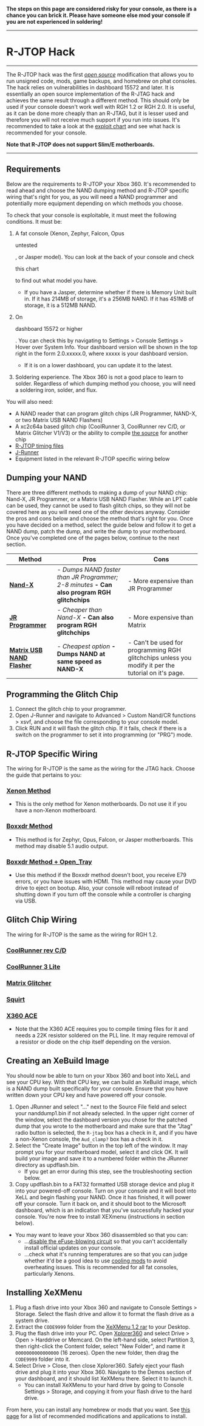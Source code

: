 **The steps on this page are considered risky for your console, as there is a chance you can brick it. Please have someone else mod  your console if you are not experienced in soldering!**

------

# R-JTOP Hack

------

The R-JTOP hack was the first *[open source](https://github.com/DrSchottky/R-JTOP)* modification that allows you to run unsigned code, mods, game backups,  and homebrew on phat consoles. The hack relies on vulnerabilities in  dashboard 15572 and later. It is essentially an open source  implementation of the R-JTAG hack and achieves the same result through a different method. This should only be used if your console doesn't work well with RGH 1.2 or RGH 2.0. It is useful, as it can be done more  cheaply than an R-JTAG, but it is lesser used and therefore you will not receive much support if you run into issues. It's recommended to take a look at the [exploit chart](http://i.imgur.com/c5BVZZO.png) and see what hack is recommended for your console.

**Note that R-JTOP does not support Slim/E motherboards.**

------

## Requirements

Below are the requirements to R-JTOP your Xbox 360. It's recommended  to read ahead and choose the NAND dumping method and R-JTOP specific  wiring that's right for you, as you will need a NAND programmer and  potentially more equipment depending on which methods you choose.

To check that your console is exploitable, it must meet the following conditions. It must be:

1. A fat console (Xenon, Zephyr, Falcon, Opus

   untested

   , or Jasper model). You can look at the back of your console and check 

   this chart

    to find out what model you have. 

   - If you have a Jasper, determine whether if there is Memory Unit  built in. If it has 214MB of storage, it's a 256MB NAND. If it has 451MB of storage, it is a 512MB NAND.

2. On 

   dashboard 15572 or higher

   . You can check this by navigating to Settings > Console Settings > Hover over System  Info. Your dashboard version will be shown in the top right in the form  2.0.xxxxx.0, where xxxxx is your dashboard version.

   - If it is on a lower dashboard, you can update it to the latest.

3. Soldering experience. The Xbox 360 is not a good place to learn to  solder. Regardless of which dumping method you choose, you will need a  soldering iron, solder, and flux.

You will also need:

- A NAND reader that can program glitch chips (JR Programmer, NAND-X, or two Matrix USB NAND Flashers)
- A xc2c64a based glitch chip (CoolRunner 3, CoolRunner rev C/D, or Matrix Glitcher V1/V3) or the ability to compile [the source](https://github.com/DrSchottky/R-JTOP) for another chip
- [R-JTOP timing files](https://drive.google.com/file/d/17xM32rmkUppnJn4HmbqiPMApD74ucbm3/view)
- [J-Runner](https://www.modconsoles.fr/hitcounter/counter.php?file=JRunner_V0.5.zip)
- Equipment listed in the relevant R-JTOP specific wiring below

## Dumping your NAND

There are three different methods to making a dump of your NAND chip: Nand-X, JR Programmer, or a Matrix USB NAND Flasher. While an LPT cable can be used, they cannot be used to flash glitch chips, so they will  not be covered here as you will need one of the other devices anyway.  Consider the pros and cons below and choose the method that's right for  you. Once you have decided on a method, select the guide below and  follow it to get a NAND dump, patch the dump, and write the dump to your motherboard. Once you've completed one of the pages below, continue to  the next section.

| Method                                                       | Pros                                                         | Cons                                                         |
| ------------------------------------------------------------ | ------------------------------------------------------------ | ------------------------------------------------------------ |
| **[Nand-X](https://360.consolemods.org/hardware/programmers/nandx.html)** | *- Dumps NAND faster than JR Programmer; 2-8 minutes* **- Can also program RGH glitchchips** | - More expensive than JR Programmer                          |
| **[JR Programmer](https://360.consolemods.org/hardware/programmers/jrprogrammer.html)** | *- Cheaper than Nand-X* **- Can also program RGH glitchchips** | - More expensive than Matrix                                 |
| **[Matrix USB NAND Flasher](https://360.consolemods.org/hardware/programmers/matrix.html)** | *- Cheapest option* **- Dumps NAND at same speed as NAND-X** | - Can't be used for programming RGH glitchchips unless you modify it per the tutorial on it's page. |

## Programming the Glitch Chip

1. Connect the glitch chip to your programmer.
2. Open J-Runner and navigate to Advanced > Custom Nand/CR functions > xsvf, and choose the file corresponding to your console model.
3. Click RUN and it will flash the glitch chip. If it fails, check if  there is a switch on the programmer to set it into programming (or  "PRG") mode.

## R-JTOP Specific Wiring

The wiring for R-JTOP is the same as the wiring for the JTAG hack. Choose the guide that pertains to you:

### [Xenon Method](https://360.consolemods.org/modguide/jtag-smc/xenon.html)

- This is the only method for Xenon motherboards. Do not use it if you have a non-Xenon motherboard.

### [Boxxdr Method](https://360.consolemods.org/modguide/jtag-smc/boxxdr.html)

- This method is for Zephyr, Opus, Falcon, or Jasper motherboards. This method may disable 5.1 audio output.

### [Boxxdr Method + Open_Tray](https://360.consolemods.org/modguide/jtag-smc/boxxdropentray.html)

- Use this method if the Boxxdr method doesn't boot, you receive E79  errors, or you have issues with HDMI. This method may cause your DVD  drive to eject on bootup. Also, your console will reboot instead of  shutting down if you turn off the console while a controller is charging via USB.

## Glitch Chip Wiring

The wiring for R-JTOP is the same as the wiring for RGH 1.2.

### [CoolRunner rev C/D](https://web.archive.org/web/20160118143255im_/http://s15.postimg.org/avcw9muuj/coolrunnerrevcrgh12.jpg)

### [CoolRunner 3 Lite](https://web.archive.org/web/20161015093429im_/https://s1.postimg.org/p2lvareov/cr3litergh12.jpg)

### [Matrix Glitcher](https://web.archive.org/web/20170711063146im_/http://s28.postimg.org/j48ozimcd/matrixglitcherrgh12diagram.jpg)

### [Squirt](https://web.archive.org/web/20160118143256im_/http://s12.postimg.org/77xf0z52l/squirtrgh12installdiagram.jpg)

### [X360 ACE](https://web.archive.org/web/20161015093417im_/https://s4.postimg.org/gtnd5nknx/x360acergh12phatinstalldiagram.png)

- Note that the X360 ACE requires you to compile timing files for it  and needs a 22K resistor soldered on the PLL line. It may require  removal of a resistor or diode on the chip itself depending on the  version.

## Creating an XeBuild Image

You should now be able to turn on your Xbox 360 and boot into XeLL  and see your CPU key. With that CPU key, we can build an XeBuild image,  which is a NAND dump built specifically for your console. Ensure that  you have written down your CPU key and have powered off your console.

1. Open JRunner and select "..." next to the Source File field and  select your nanddump1.bin if not already selected. In the upper right  corner of the window, select the dashboard version you chose for the  patched dump that you wrote to the motherboard and make sure that the  "Jtag" radio button is selected, the `R-jtag` box has a check in it, and if you have a non-Xenon console, the `Aud_clamp?` box has a check in it.
2. Select the "Create Image" button in the top left of the window.  It may prompt you for your motherboard model, select it and click OK. It will build your image and save it to a numbered folder within the  JRunner directory as updflash.bin.
   - If you get an error during this step, see the troubleshooting section below.
3. Copy updflash.bin to a FAT32 formatted USB storage device and  plug it into your powered-off console. Turn on your console and it will  boot into XeLL and begin flashing your NAND. Once it has finished, it  will power off your console. Turn it back on, and it should boot to the  Microsoft dashboard, which is an indication that you've successfully  hacked your console. You're now free to install XEXmenu (instructions in section below).

- You may want to leave your Xbox 360 disassembled so that you can:
  - ...[disable the eFuse-blowing circuit](https://360.consolemods.org/repairguide/disableefuseburn.html) so that you can't accidentally install official updates on your console.
  - ...check what it's running temperatures are so that you can judge whether it'd be a good idea to use [cooling mods](https://360.consolemods.org/repairguide/improvecooling.html) to avoid overheating issues. This is recommended for all fat consoles, particularly Xenons.

## Installing XeXMenu

1. Plug a flash drive into your Xbox 360 and navigate to Console  Settings > Storage. Select the flash drive and allow it to format the flash drive as a system drive. 
2. Extract the `CODE9999` folder from the [XeXMenu 1.2 rar](http://www.mediafire.com/file/7orm0jrkncrzo1w/xexmenu12live.rar/file) to your Desktop.
3. Plug the flash drive into your PC. Open [Xplorer360](http://www.mediafire.com/file/zb6ic4036c6nmpg/Xplorer360.exe/file) and select Drive > Open > Harddrive or Memcard. On the left-hand  side, select Partition 3, then right-click the Content folder, select  "New Folder", and name it `0000000000000000` (16 zeroes). Open the new folder, then drag the `CODE9999` folder into it.
4. Select Drive > Close, then close Xplorer360. Safely eject your flash drive and plug it into your Xbox 360. Navigate to the Demos  section of your dashboard, and it should list XeXMenu there. Select it  to launch it. 
   - You can install XeXMenu to your hard drive by going to Console  Settings > Storage, and copying it from your flash drive to the hard  drive.

From here, you can install any homebrew or mods that you want. See [this page](https://360.consolemods.org/modguide/recommendedsetup.html) for a list of recommended modifications and applications to install.